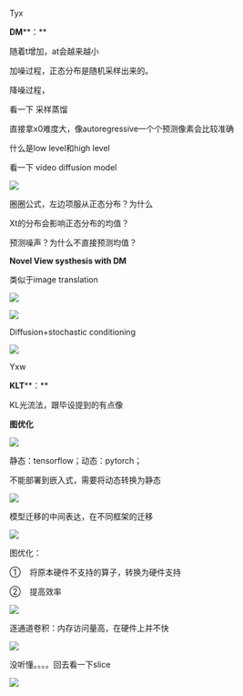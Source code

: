 Tyx

**DM****：**

随着t增加，at会越来越小

加噪过程，正态分布是随机采样出来的。

降噪过程，

看一下 采样蒸馏

直接拿x0难度大，像autoregressive一个个预测像素会比较准确

什么是low level和high level

看一下 video diffusion model

![](file:///C:/WINDOWS/TEMP/msohtmlclip1/01/clip_image002.jpg)

圈圈公式，左边项服从正态分布？为什么

Xt的分布会影响正态分布的均值？

预测噪声？为什么不直接预测均值？

**Novel View systhesis with DM**

类似于image translation

![](file:///C:/WINDOWS/TEMP/msohtmlclip1/01/clip_image004.jpg)

![](file:///C:/WINDOWS/TEMP/msohtmlclip1/01/clip_image006.jpg)

Diffusion+stochastic conditioning

![](file:///C:/WINDOWS/TEMP/msohtmlclip1/01/clip_image008.jpg)

Yxw

**KLT****：**

KL光流法，跟毕设提到的有点像

**图优化**

![](file:///C:/WINDOWS/TEMP/msohtmlclip1/01/clip_image010.jpg)

静态：tensorflow；动态：pytorch；

不能部署到嵌入式，需要将动态转换为静态

![](file:///C:/WINDOWS/TEMP/msohtmlclip1/01/clip_image012.jpg)

模型迁移的中间表达，在不同框架的迁移

![](file:///C:/WINDOWS/TEMP/msohtmlclip1/01/clip_image014.jpg)

图优化：

①    将原本硬件不支持的算子，转换为硬件支持

②    提高效率

![](file:///C:/WINDOWS/TEMP/msohtmlclip1/01/clip_image016.jpg)

逐通道卷积：内存访问量高，在硬件上并不快

![](file:///C:/WINDOWS/TEMP/msohtmlclip1/01/clip_image018.jpg)

没听懂。。。。回去看一下slice

![](file:///C:/WINDOWS/TEMP/msohtmlclip1/01/clip_image020.jpg)